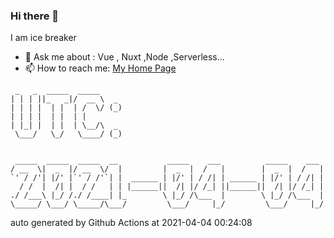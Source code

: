 ### Hi there 👋

I am ice breaker

- 💬 Ask me about : Vue , Nuxt ,Node ,Serverless...
- 📫 How to reach me: [My Home Page](https://icebreaker.top/)

```
 _   _  _____  _____     
| | | ||_   _|/  __ \  _ 
| | | |  | |  | /  \/ (_)
| | | |  | |  | |        
| |_| |  | |  | \__/\  _ 
 \___/   \_/   \____/ (_)
                         
                         
 _____  _____  _____  __           _____    ___          _____    ___ 
/ __  \|  _  |/ __  \/  |         |  _  |  /   |        |  _  |  /   |
`' / /'| |/' |`' / /'`| |  ______ | |/' | / /| | ______ | |/' | / /| |
  / /  |  /| |  / /   | | |______||  /| |/ /_| ||______||  /| |/ /_| |
./ /___\ |_/ /./ /____| |_        \ |_/ /\___  |        \ |_/ /\___  |
\_____/ \___/ \_____/\___/         \___/     |_/         \___/     |_/
```

auto generated by Github Actions at 2021-04-04 00:24:08
